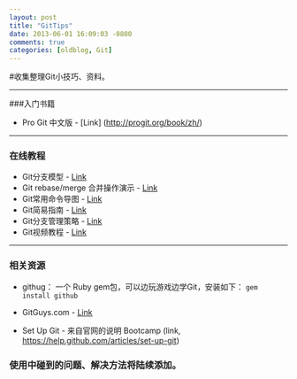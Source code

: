 ```yaml
---
layout: post
title: "GitTips"
date: 2013-06-01 16:09:03 -0800
comments: true
categories: [oldblog, Git] 
---
```


#收集整理Git小技巧、资料。

***
###入门书籍
* Pro Git 中文版 - [Link] (http://progit.org/book/zh/)
***
### 在线教程
* Git分支模型 - [Link](http://www.juvenxu.com/2010/11/28/a-successful-git-branching-model/)
* Git rebase/merge 合并操作演示  - [Link](http://ihower.tw/blog/archives/6704/)
* Git常用命令导图  - [Link](http://pic002.cnblogs.com/img/1-2-3/201007/2010072023345292.png)
* Git简易指南  - [Link](http://rogerdudler.github.com/git-guide/index.zh.html)
* Git分支管理策略  - [Link](http://www.ruanyifeng.com/blog/2012/07/git.html)
* Git视频教程  - [Link](http://happycasts.net/episodes?tag_id=2)
***
### 相关资源
* githug： 一个 Ruby gem包，可以边玩游戏边学Git，安装如下：
    `gem install github`
* GitGuys.com - [Link](http://www.gitguys.com/)

* Set Up Git - 来自官网的说明 Bootcamp (link, https://help.github.com/articles/set-up-git)


### 使用中碰到的问题、解决方法将陆续添加。



















 
